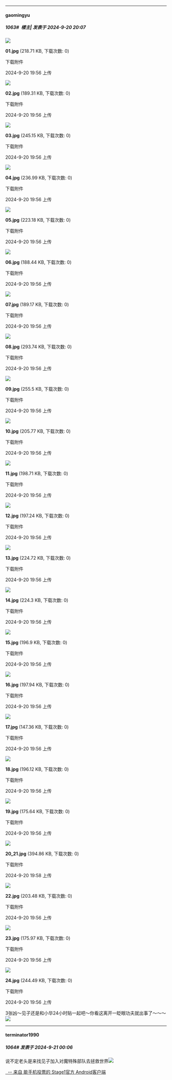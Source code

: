 ﻿
*****

####  gaomingyu  
##### 1063#         楼主| 发表于 2024-9-20 20:07

<img src="https://img.saraba1st.com/forum/202409/20/195602amdhm3l2bakhdbwa.jpg" referrerpolicy="no-referrer">

<strong>01.jpg</strong> (218.71 KB, 下载次数: 0)

下载附件

2024-9-20 19:56 上传

<img src="https://img.saraba1st.com/forum/202409/20/195602jfxzi9ifw2449g8i.jpg" referrerpolicy="no-referrer">

<strong>02.jpg</strong> (189.31 KB, 下载次数: 0)

下载附件

2024-9-20 19:56 上传

<img src="https://img.saraba1st.com/forum/202409/20/195602po5930pv5bwpgdgo.jpg" referrerpolicy="no-referrer">

<strong>03.jpg</strong> (245.15 KB, 下载次数: 0)

下载附件

2024-9-20 19:56 上传

<img src="https://img.saraba1st.com/forum/202409/20/195603vzhdocwpckvihloi.jpg" referrerpolicy="no-referrer">

<strong>04.jpg</strong> (236.99 KB, 下载次数: 0)

下载附件

2024-9-20 19:56 上传

<img src="https://img.saraba1st.com/forum/202409/20/195603kt69d29tlml9nnd9.jpg" referrerpolicy="no-referrer">

<strong>05.jpg</strong> (223.18 KB, 下载次数: 0)

下载附件

2024-9-20 19:56 上传

<img src="https://img.saraba1st.com/forum/202409/20/195603hn7c76z99cmcx77n.jpg" referrerpolicy="no-referrer">

<strong>06.jpg</strong> (188.44 KB, 下载次数: 0)

下载附件

2024-9-20 19:56 上传

<img src="https://img.saraba1st.com/forum/202409/20/195604vfm5z4m6ys5q65m3.jpg" referrerpolicy="no-referrer">

<strong>07.jpg</strong> (189.17 KB, 下载次数: 0)

下载附件

2024-9-20 19:56 上传

<img src="https://img.saraba1st.com/forum/202409/20/195604rm52rgmhe99llgeo.jpg" referrerpolicy="no-referrer">

<strong>08.jpg</strong> (293.74 KB, 下载次数: 0)

下载附件

2024-9-20 19:56 上传

<img src="https://img.saraba1st.com/forum/202409/20/195604tdbovdxutsuoozbd.jpg" referrerpolicy="no-referrer">

<strong>09.jpg</strong> (255.5 KB, 下载次数: 0)

下载附件

2024-9-20 19:56 上传

<img src="https://img.saraba1st.com/forum/202409/20/195604ih6dpbsdhhhrjgvf.jpg" referrerpolicy="no-referrer">

<strong>10.jpg</strong> (205.77 KB, 下载次数: 0)

下载附件

2024-9-20 19:56 上传

<img src="https://img.saraba1st.com/forum/202409/20/195605ngo36bnzo3onjvnl.jpg" referrerpolicy="no-referrer">

<strong>11.jpg</strong> (198.71 KB, 下载次数: 0)

下载附件

2024-9-20 19:56 上传

<img src="https://img.saraba1st.com/forum/202409/20/195605vnw7plk0ll3qk63z.jpg" referrerpolicy="no-referrer">

<strong>12.jpg</strong> (197.24 KB, 下载次数: 0)

下载附件

2024-9-20 19:56 上传

<img src="https://img.saraba1st.com/forum/202409/20/195605ywruwpvhp8wepxrt.jpg" referrerpolicy="no-referrer">

<strong>13.jpg</strong> (224.72 KB, 下载次数: 0)

下载附件

2024-9-20 19:56 上传

<img src="https://img.saraba1st.com/forum/202409/20/195605y4hvtbbn3b4jh8tb.jpg" referrerpolicy="no-referrer">

<strong>14.jpg</strong> (224.3 KB, 下载次数: 0)

下载附件

2024-9-20 19:56 上传

<img src="https://img.saraba1st.com/forum/202409/20/195606tz4f6q3dffvf64r9.jpg" referrerpolicy="no-referrer">

<strong>15.jpg</strong> (196.9 KB, 下载次数: 0)

下载附件

2024-9-20 19:56 上传

<img src="https://img.saraba1st.com/forum/202409/20/195606u01nb16lvi117yxj.jpg" referrerpolicy="no-referrer">

<strong>16.jpg</strong> (197.94 KB, 下载次数: 0)

下载附件

2024-9-20 19:56 上传

<img src="https://img.saraba1st.com/forum/202409/20/195606z4a5htal4g6h4d5d.jpg" referrerpolicy="no-referrer">

<strong>17.jpg</strong> (147.36 KB, 下载次数: 0)

下载附件

2024-9-20 19:56 上传

<img src="https://img.saraba1st.com/forum/202409/20/195606u6c7j3p64uwbj7pb.jpg" referrerpolicy="no-referrer">

<strong>18.jpg</strong> (196.12 KB, 下载次数: 0)

下载附件

2024-9-20 19:56 上传

<img src="https://img.saraba1st.com/forum/202409/20/195606mnrf14e3hh1cfwsw.jpg" referrerpolicy="no-referrer">

<strong>19.jpg</strong> (175.64 KB, 下载次数: 0)

下载附件

2024-9-20 19:56 上传

<img src="https://img.saraba1st.com/forum/202409/20/195830l7one9toc8qy2qzn.jpg" referrerpolicy="no-referrer">

<strong>20_21.jpg</strong> (394.86 KB, 下载次数: 0)

下载附件

2024-9-20 19:58 上传

<img src="https://img.saraba1st.com/forum/202409/20/195607jbm519g7zpwezewb.jpg" referrerpolicy="no-referrer">

<strong>22.jpg</strong> (203.48 KB, 下载次数: 0)

下载附件

2024-9-20 19:56 上传

<img src="https://img.saraba1st.com/forum/202409/20/195608t7qnqva5tn0a3251.jpg" referrerpolicy="no-referrer">

<strong>23.jpg</strong> (175.97 KB, 下载次数: 0)

下载附件

2024-9-20 19:56 上传

<img src="https://img.saraba1st.com/forum/202409/20/195608iegghjkpb47eekeb.jpg" referrerpolicy="no-referrer">

<strong>24.jpg</strong> (244.49 KB, 下载次数: 0)

下载附件

2024-9-20 19:56 上传

3张凶～见子还是和小华24小时贴一起吧～你看这离开一眨眼功夫就出事了～～～<img src="https://static.saraba1st.com/image/smiley/face2017/082.png" referrerpolicy="no-referrer">


*****

####  terminator1990  
##### 1064#       发表于 2024-9-21 00:06

说不定老头是来找见子加入对魔特殊部队去拯救世界<img src="https://static.saraba1st.com/image/smiley/face2017/026.png" referrerpolicy="no-referrer">

[  -- 来自 能手机投票的 Stage1官方 Android客户端](https://www.coolapk.com/apk/140634)

